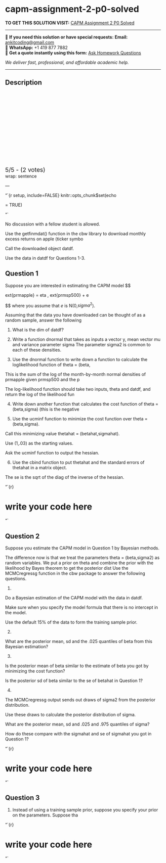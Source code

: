 # capm-assignment-2-p0-solved
**TO GET THIS SOLUTION VISIT:** [CAPM Assignment 2 P0 Solved](https://www.ankitcodinghub.com/product/capm-p0-solved/)


---

📩 **If you need this solution or have special requests:** **Email:** ankitcoding@gmail.com  
📱 **WhatsApp:** +1 419 877 7882  
📄 **Get a quote instantly using this form:** [Ask Homework Questions](https://www.ankitcodinghub.com/services/ask-homework-questions/)

*We deliver fast, professional, and affordable academic help.*

---

<h2>Description</h2>



<div class="kk-star-ratings kksr-auto kksr-align-center kksr-valign-top" data-payload="{&quot;align&quot;:&quot;center&quot;,&quot;id&quot;:&quot;124873&quot;,&quot;slug&quot;:&quot;default&quot;,&quot;valign&quot;:&quot;top&quot;,&quot;ignore&quot;:&quot;&quot;,&quot;reference&quot;:&quot;auto&quot;,&quot;class&quot;:&quot;&quot;,&quot;count&quot;:&quot;2&quot;,&quot;legendonly&quot;:&quot;&quot;,&quot;readonly&quot;:&quot;&quot;,&quot;score&quot;:&quot;5&quot;,&quot;starsonly&quot;:&quot;&quot;,&quot;best&quot;:&quot;5&quot;,&quot;gap&quot;:&quot;4&quot;,&quot;greet&quot;:&quot;Rate this product&quot;,&quot;legend&quot;:&quot;5\/5 - (2 votes)&quot;,&quot;size&quot;:&quot;24&quot;,&quot;title&quot;:&quot;CAPM Assignment 2 P0 Solved&quot;,&quot;width&quot;:&quot;138&quot;,&quot;_legend&quot;:&quot;{score}\/{best} - ({count} {votes})&quot;,&quot;font_factor&quot;:&quot;1.25&quot;}">

<div class="kksr-stars">

<div class="kksr-stars-inactive">
            <div class="kksr-star" data-star="1" style="padding-right: 4px">


<div class="kksr-icon" style="width: 24px; height: 24px;"></div>
        </div>
            <div class="kksr-star" data-star="2" style="padding-right: 4px">


<div class="kksr-icon" style="width: 24px; height: 24px;"></div>
        </div>
            <div class="kksr-star" data-star="3" style="padding-right: 4px">


<div class="kksr-icon" style="width: 24px; height: 24px;"></div>
        </div>
            <div class="kksr-star" data-star="4" style="padding-right: 4px">


<div class="kksr-icon" style="width: 24px; height: 24px;"></div>
        </div>
            <div class="kksr-star" data-star="5" style="padding-right: 4px">


<div class="kksr-icon" style="width: 24px; height: 24px;"></div>
        </div>
    </div>

<div class="kksr-stars-active" style="width: 138px;">
            <div class="kksr-star" style="padding-right: 4px">


<div class="kksr-icon" style="width: 24px; height: 24px;"></div>
        </div>
            <div class="kksr-star" style="padding-right: 4px">


<div class="kksr-icon" style="width: 24px; height: 24px;"></div>
        </div>
            <div class="kksr-star" style="padding-right: 4px">


<div class="kksr-icon" style="width: 24px; height: 24px;"></div>
        </div>
            <div class="kksr-star" style="padding-right: 4px">


<div class="kksr-icon" style="width: 24px; height: 24px;"></div>
        </div>
            <div class="kksr-star" style="padding-right: 4px">


<div class="kksr-icon" style="width: 24px; height: 24px;"></div>
        </div>
    </div>
</div>


<div class="kksr-legend" style="font-size: 19.2px;">
            5/5 - (2 votes)    </div>
    </div>
wrap: sentence

—

“`{r setup, include=FALSE} knitr::opts_chunk$set(echo

= TRUE)

“`

No discussion with a fellow student is allowed.

Use the getfinmdat() function in the cbw library to download monthly excess returns on apple (ticker symbo

Call the downloaded object datdf.

Use the data in datdf for Questions 1-3.

## Question 1

Suppose you are interested in estimating the CAPM model $$

ext{prmapple} = eta , ext{prmsp500} + e

$$ where you assume that $e$ is N(0,$sigma^2$).

Assuming that the data you have downloaded can be thought of as a random sample, answer the following

1. What is the dim of datdf?

2. Write a function dnormal that takes as inputs a vector y, mean vector mu and variance parameter sigma The parameter sigma2 is common to each of these densities.

3. Use the dnormal function to write down a function to calculate the loglikelihood function of theta = (beta,

This is the sum of the log of the month-by-month normal densities of prmapple given prmsp500 and the p

The log-likelihood function should take two inputs, theta and datdf, and return the log of the likelihood fun

4. Write down another function that calculates the cost function of theta = (beta,sigma) (this is the negative

5. Use the ucminf function to minimize the cost function over theta = (beta,sigma).

Call this minimizing value thetahat = (betahat,sigmahat).

Use (1,.03) as the starting values.

Ask the ucminf function to output the hessian.

6. Use the cbind function to put thetahat and the standard errors of thetahat in a matrix object.

The se is the sqrt of the diag of the inverse of the hessian.

“`{r}

# write your code here

“`

## Question 2

Suppose you estimate the CAPM model in Question 1 by Bayesian methods.

The difference now is that we treat the parameters theta = (beta,sigma2) as random variables. We put a prior on theta and combine the prior with the likelihood by Bayes theorem to get the posterior dist Use the MCMCregressg function in the cbw package to answer the following questions.

1.

Do a Bayesian estimation of the CAPM model with the data in datdf.

Make sure when you specify the model formula that there is no intercept in the model.

Use the default 15% of the data to form the training sample prior.

2.

What are the posterior mean, sd and the .025 quantiles of beta from this Bayesian estimation?

3.

Is the posterior mean of beta similar to the estimate of beta you got by minimizing the cost function?

Is the posterior sd of beta similar to the se of betahat in Question 1?

4.

The MCMCregressg output sends out draws of sigma2 from the posterior distribution.

Use these draws to calculate the posterior distribution of sigma.

What are the posterior mean, sd and .025 and .975 quantiles of sigma?

How do these compare with the sigmahat and se of sigmahat you got in Question 1?

“`{r}

# write your code here

“`

## Question 3

1. Instead of using a training sample prior, suppose you specify your prior on the parameters. Suppose tha

“`{r}

# write your code here

“`
